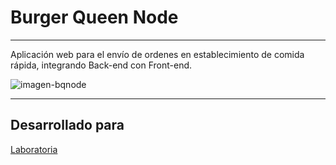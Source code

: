 # Burger Queen Node

----
Aplicación web para el envío de ordenes en establecimiento de comida rápida, integrando Back-end con Front-end.

![imagen-bqnode](https://user-images.githubusercontent.com/39382287/49239756-2afd0080-f3c9-11e8-929d-b2cfe832f31e.png)

----
## Desarrollado para
[Laboratoria](https://www.laboratoria.la/)
